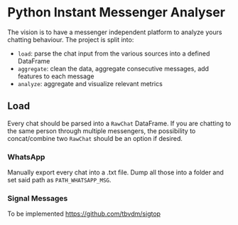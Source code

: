 # Python Instant Messenger Analyser
The vision is to have a messenger independent platform to analyze yours chatting behaviour. The project is split into:
- `load`: parse the chat input from the various sources into a defined DataFrame
- `aggregate`: clean the data, aggregate consecutive messages, add features to each message
- `analyze`: aggregate and visualize relevant metrics

## Load
Every chat should be parsed into a `RawChat` DataFrame. If you are chatting to the same person through multiple messengers, the possibility to concat/combine two `RawChat` should be an option if desired.
### WhatsApp
Manually export every chat into a .txt file. Dump all those into a folder and set said path as `PATH_WHATSAPP_MSG`.

### Signal Messages
To be implemented
https://github.com/tbvdm/sigtop
